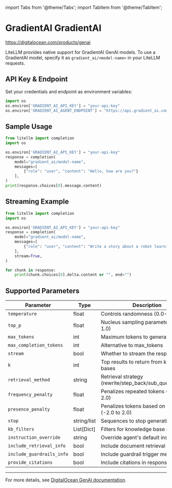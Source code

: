 import Tabs from '@theme/Tabs';
import TabItem from '@theme/TabItem';

# GradientAI GradientAI
https://digitalocean.com/products/genai


LiteLLM provides native support for GradientAI GenAI models.
To use a GradientAI model, specify it as `gradient_ai/<model-name>` in your LiteLLM requests.


## API Key & Endpoint

Set your credentials and endpoint as environment variables:

```python
import os
os.environ['GRADIENT_AI_API_KEY'] = "your-api-key"
os.environ['GRADIENT_AI_AGENT_ENDPOINT'] = "https://api.gradient_ai.com/api/v1/chat"  # default endpoint
```

## Sample Usage

```python
from litellm import completion
import os

os.environ['GRADIENT_AI_API_KEY'] = "your-api-key"
response = completion(
    model="gradient_ai/model-name",
    messages=[
        {"role": "user", "content": "Hello, how are you?"}
    ],
)
print(response.choices[0].message.content)
```

## Streaming Example

```python
from litellm import completion
import os

os.environ['GRADIENT_AI_API_KEY'] = "your-api-key"
response = completion(
    model="gradient_ai/model-name",
    messages=[
        {"role": "user", "content": "Write a story about a robot learning to love"}
    ],
    stream=True,
)

for chunk in response:
    print(chunk.choices[0].delta.content or "", end="")
```

## Supported Parameters

| Parameter                        | Type         | Description                                                        |
|-----------------------------------|--------------|--------------------------------------------------------------------|
| `temperature`                     | float        | Controls randomness (0.0-2.0)                                      |
| `top_p`                           | float        | Nucleus sampling parameter (0.0-1.0)                               |
| `max_tokens`                      | int          | Maximum tokens to generate                                         |
| `max_completion_tokens`           | int          | Alternative to max_tokens                                          |
| `stream`                          | bool         | Whether to stream the response                                     |
| `k`                               | int          | Top results to return from knowledge bases                         |
| `retrieval_method`                | string       | Retrieval strategy (rewrite/step_back/sub_queries/none)            |
| `frequency_penalty`               | float        | Penalizes repeated tokens (-2.0 to 2.0)                            |
| `presence_penalty`                | float        | Penalizes tokens based on presence (-2.0 to 2.0)                   |
| `stop`                            | string/list  | Sequences to stop generation                                       |
| `kb_filters`                      | List[Dict]   | Filters for knowledge base retrieval                               |
| `instruction_override`            | string       | Override agent's default instruction                               |
| `include_retrieval_info`          | bool         | Include document retrieval metadata                                |
| `include_guardrails_info`         | bool         | Include guardrail trigger metadata                                 |
| `provide_citations`               | bool         | Include citations in response                                      |

---

For more details, see [DigitalOcean GenAI documentation](https://digitalocean.com/products/genai).